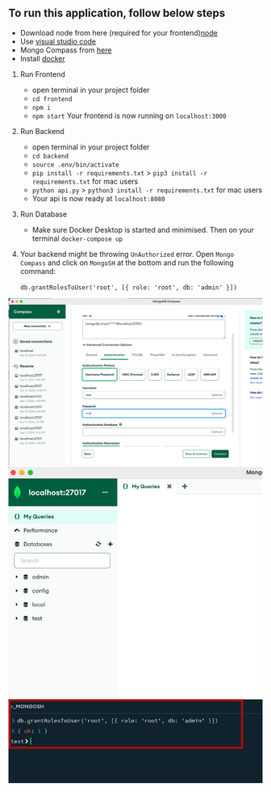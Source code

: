
## To run this application, follow below steps

- Download node from here (required for your frontend)[node](https://nodejs.org/en/download)
- Use [visual studio code](https://code.visualstudio.com/)
- Mongo Compass from [here](https://www.mongodb.com/try/download/compass)
- Install [docker](https://www.docker.com/products/docker-desktop/)

1. Run Frontend
   - open terminal in your project folder
   - `cd frontend`
   - `npm i`
   - `npm start`
   Your frontend is now running on `localhost:3000`

2. Run Backend
   - open terminal in your project folder
   - `cd backend`
   - `source .env/bin/activate`
   - `pip install -r requirements.txt`   > `pip3 install -r requirements.txt` for mac users
   - `python api.py`  > `python3 install -r requirements.txt` for mac users
   - Your api is now ready at `localhost:8080`

3. Run Database
   - Make sure Docker Desktop is started and minimised. Then on your terminal
     `docker-compose up`

3. Your backend might be throwing `UnAuthorized` error. Open `Mongo Compass` and click on `MongoSH` at the bottom and run the following command:

	`db.grantRolesToUser('root', [{ role: 'root', db: 'admin' }])`

![](./mongo.png)
![](./mongoshell.png)


